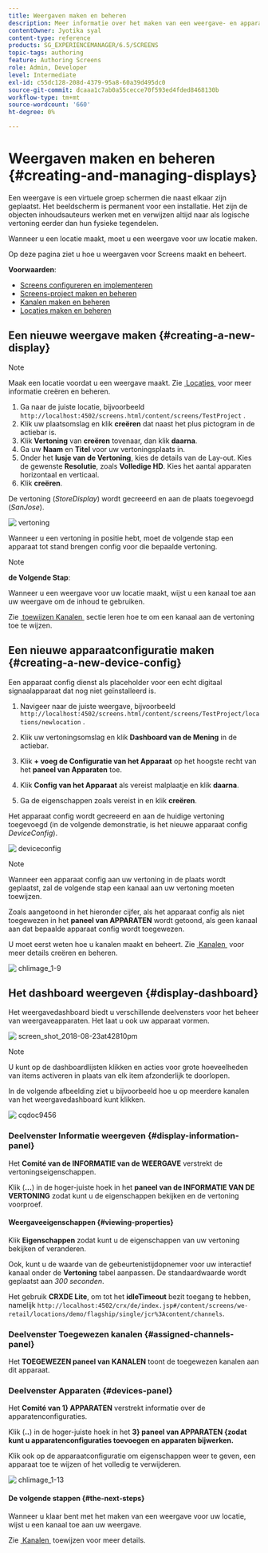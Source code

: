 ```yaml
---
title: Weergaven maken en beheren
description: Meer informatie over het maken van een weergave- en apparaatconfiguratie in AEM Screens. Meer informatie over het weergavedashboard.
contentOwner: Jyotika syal
content-type: reference
products: SG_EXPERIENCEMANAGER/6.5/SCREENS
topic-tags: authoring
feature: Authoring Screens
role: Admin, Developer
level: Intermediate
exl-id: c55dc128-208d-4379-95a8-60a39d495dc0
source-git-commit: dcaaa1c7ab0a55cecce70f593ed4fded8468130b
workflow-type: tm+mt
source-wordcount: '660'
ht-degree: 0%

---
```


# Weergaven maken en beheren {#creating-and-managing-displays}

Een weergave is een virtuele groep schermen die naast elkaar zijn geplaatst. Het beeldscherm is permanent voor een installatie. Het zijn de objecten inhoudsauteurs werken met en verwijzen altijd naar als logische vertoning eerder dan hun fysieke tegendelen.

Wanneer u een locatie maakt, moet u een weergave voor uw locatie maken.

Op deze pagina ziet u hoe u weergaven voor Screens maakt en beheert.

**Voorwaarden**:

* [Screens configureren en implementeren](configuring-screens-introduction.md)
* [Screens-project maken en beheren](creating-a-screens-project.md)
* [Kanalen maken en beheren](managing-channels.md)
* [Locaties maken en beheren](managing-locations.md)

## Een nieuwe weergave maken {#creating-a-new-display}

>[!NOTE]
>
>Maak een locatie voordat u een weergave maakt. Zie [&#x200B; Locaties &#x200B;](managing-locations.md) voor meer informatie creëren en beheren.

1. Ga naar de juiste locatie, bijvoorbeeld `http://localhost:4502/screens.html/content/screens/TestProject` .
1. Klik uw plaatsomslag en klik **creëren** dat naast het plus pictogram in de actiebar is.
1. Klik **Vertoning** van **creëren** tovenaar, dan klik **daarna**.
1. Ga uw **Naam** en **Titel** voor uw vertoningsplaats in.
1. Onder het **lusje van de Vertoning**, kies de details van de Lay-out. Kies de gewenste **Resolutie**, zoals **Volledige HD**. Kies het aantal apparaten horizontaal en verticaal.
1. Klik **creëren**.

De vertoning (*StoreDisplay*) wordt gecreeerd en aan de plaats toegevoegd (*SanJose*).

![&#x200B; vertoning &#x200B;](assets/display.gif)

Wanneer u een vertoning in positie hebt, moet de volgende stap een apparaat tot stand brengen config voor die bepaalde vertoning.

>[!NOTE]
>
>**de Volgende Stap**:
>
>Wanneer u een weergave voor uw locatie maakt, wijst u een kanaal toe aan uw weergave om de inhoud te gebruiken.
>
>Zie [&#x200B; toewijzen Kanalen &#x200B;](channel-assignment.md) sectie leren hoe te om een kanaal aan de vertoning toe te wijzen.

## Een nieuwe apparaatconfiguratie maken {#creating-a-new-device-config}

Een apparaat config dienst als placeholder voor een echt digitaal signaalapparaat dat nog niet geïnstalleerd is.

1. Navigeer naar de juiste weergave, bijvoorbeeld `http://localhost:4502/screens.html/content/screens/TestProject/locations/newlocation` .
1. Klik uw vertoningsomslag en klik **Dashboard van de Mening** in de actiebar.
1. Klik **+ voeg de Configuratie van het Apparaat** op het hoogste recht van het **paneel van Apparaten** toe.

1. Klik **Config van het Apparaat** als vereist malplaatje en klik **daarna**.

1. Ga de eigenschappen zoals vereist in en klik **creëren**.

Het apparaat config wordt gecreeerd en aan de huidige vertoning toegevoegd (in de volgende demonstratie, is het nieuwe apparaat config *DeviceConfig*).

![&#x200B; deviceconfig &#x200B;](assets/deviceconfig.gif)

>[!NOTE]
>
>Wanneer een apparaat config aan uw vertoning in de plaats wordt geplaatst, zal de volgende stap een kanaal aan uw vertoning moeten toewijzen.
>
>Zoals aangetoond in het hieronder cijfer, als het apparaat config als niet toegewezen in het **paneel van APPARATEN** wordt getoond, als geen kanaal aan dat bepaalde apparaat config wordt toegewezen.
>
>U moet eerst weten hoe u kanalen maakt en beheert. Zie [&#x200B; Kanalen &#x200B;](managing-channels.md) voor meer details creëren en beheren.

![&#x200B; chlimage_1-9 &#x200B;](assets/chlimage_1-9.png)

## Het dashboard weergeven {#display-dashboard}

Het weergavedashboard biedt u verschillende deelvensters voor het beheer van weergaveapparaten. Het laat u ook uw apparaat vormen.

![&#x200B; screen_shot_2018-08-23at42810pm &#x200B;](assets/screen_shot_2018-08-23at42810pm.png)

>[!NOTE]
>
>U kunt op de dashboardlijsten klikken en acties voor grote hoeveelheden van items activeren in plaats van elk item afzonderlijk te doorlopen.
>
>In de volgende afbeelding ziet u bijvoorbeeld hoe u op meerdere kanalen van het weergavedashboard kunt klikken.

![&#x200B; cqdoc9456 &#x200B;](assets/cqdoc9456.gif)

### Deelvenster Informatie weergeven {#display-information-panel}

Het **Comité van de INFORMATIE van de WEERGAVE** verstrekt de vertoningseigenschappen.

Klik (**...**) in de hoger-juiste hoek in het **paneel van de INFORMATIE VAN DE VERTONING** zodat kunt u de eigenschappen bekijken en de vertoning voorproef.


#### Weergaveeigenschappen {#viewing-properties}

Klik **Eigenschappen** zodat kunt u de eigenschappen van uw vertoning bekijken of veranderen.

Ook, kunt u de waarde van de gebeurtenistijdopnemer voor uw interactief kanaal onder de **Vertoning** tabel aanpassen. De standaardwaarde wordt geplaatst aan *300 seconden*.

Het gebruik **CRXDE Lite**, om tot het **idleTimeout** bezit toegang te hebben, namelijk `http://localhost:4502/crx/de/index.jsp#/content/screens/we-retail/locations/demo/flagship/single/jcr%3Acontent/channels`.


### Deelvenster Toegewezen kanalen {#assigned-channels-panel}

Het **TOEGEWEZEN paneel van KANALEN** toont de toegewezen kanalen aan dit apparaat.


### Deelvenster Apparaten {#devices-panel}

Het **Comité van 1&rbrace; APPARATEN** verstrekt informatie over de apparatenconfiguraties.

Klik (**..**) in de hoger-juiste hoek in het **3&rbrace; paneel van APPARATEN &lbrace;zodat kunt u apparatenconfiguraties toevoegen en apparaten bijwerken.**

Klik ook op de apparaatconfiguratie om eigenschappen weer te geven, een apparaat toe te wijzen of het volledig te verwijderen.

![&#x200B; chlimage_1-13 &#x200B;](assets/chlimage_1-13.png)

#### De volgende stappen {#the-next-steps}

Wanneer u klaar bent met het maken van een weergave voor uw locatie, wijst u een kanaal toe aan uw weergave.

Zie [&#x200B; Kanalen &#x200B;](channel-assignment.md) toewijzen voor meer details.
